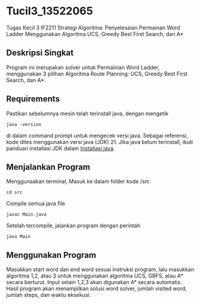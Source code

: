 # Tucil3_13522065
Tugas Kecil 3 IF2211 Strategi Algoritma: 
Penyelesaian Permainan Word Ladder Menggunakan Algoritma UCS, Greedy Best First Search, dan A*

## Deskripsi Singkat
Program ini merupakan solver untuk Permainian Word Ladder, menggunakan 3 pilihan Algoritma Route Planning: UCS, Greedy Best First Search, dan A*.

## Requirements
Pastikan sebelumnya mesin telah terinstall java, dengan mengetik 
```
java -version
```
di dalam command prompt untuk mengecek versi java. Sebagai referensi, kode dites menggunakan versi java (JDK) 21. Jika java belum terinstall, ikuti panduan installasi JDK dalam [Installasi java](https://www.oracle.com/id/java/technologies/downloads/).

## Menjalankan Program

Menggunaakan terminal, Masuk ke dalam folder kode /src
```
cd src
```
Compile semua java file 
```
javac Main.java
```
Setelah tercompile, jalankan program dengan perintah
```
java Main
```

## Menggunakan Program
Masukkan start word dan end word sesuai instruksi program, lalu masukkan algoritma 1,2, atau 3 untuk menggunakan algoritma UCS, GBFS, atau A* secara berturut. Input selain 1,2,3 akan digunakan A* secara automatis. Hasil program akan menampilkan solusi word solver, jumlah visited word, jumlah steps, dan waktu eksekusi.